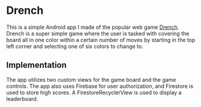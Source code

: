 # Drench
This is a simple Android app I made of the popular web game [Drench](http://flashbynight.com/drench/). Drench is a super simple game where the user is tasked with covering the board all in one color within a certain number of moves by starting in the top left corner and selecting one of six colors to change to.
## Implementation
The app utilizes two custom views for the game board and the game controls. The app also uses Firebase for user authorization, and Firestore is used to store high scores. A FirestoreRecyclerView is used to display a leaderboard.